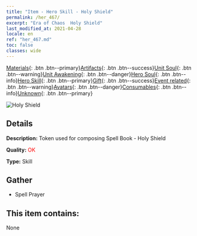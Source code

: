 ```yaml
---
title: "Item - Hero Skill - Holy Shield"
permalink: /her_467/
excerpt: "Era of Chaos  Holy Shield"
last_modified_at: 2021-04-28
locale: en
ref: "her_467.md"
toc: false
classes: wide
---
```

 [Materials](/Items/){: .btn .btn--primary}[Artifacts](/Items/Artifacts/){: .btn .btn--success}[Unit Soul](/Items/UnitSoul/){: .btn .btn--warning}[Unit Awakening](/Items/UnitAwakening/){: .btn .btn--danger}[Hero Soul](/Items/HeroSoul/){: .btn .btn--info}[Hero Skill](/Items/HeroSkill/){: .btn .btn--primary}[Gift](/Items/Gift/){: .btn .btn--success}[Event related](/Items/Events/){: .btn .btn--warning}[Avatars](/Items/Avatars/){: .btn .btn--danger}[Consumables](/Items/Consumables/){: .btn .btn--info}[Unknown](/Items/Unknown/){: .btn .btn--primary}

 ![Holy Shield](/images/t/ps_shengdunshu.png)

## Details
 **Description:** Token used for composing Spell Book - Holy Shield

 **Quality:** <span style="color: #FF0000">OK</span>

 **Type:** Skill

## Gather

*    Spell Prayer 

## This item contains:

  None

